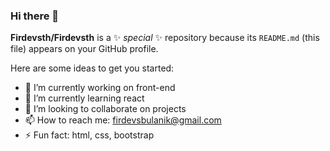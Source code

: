### Hi there 👋

**Firdevsth/Firdevsth** is a ✨ _special_ ✨ repository because its `README.md` (this file) appears on your GitHub profile.

Here are some ideas to get you started:

- 🔭 I’m currently working on front-end
- 🌱 I’m currently learning react
- 👯 I’m looking to collaborate on projects
- 📫 How to reach me: firdevsbulanik@gmail.com
- ⚡ Fun fact: html, css, bootstrap
